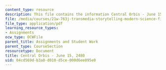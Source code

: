 ```yaml
---
content_type: resource
description: This file contains the information Central Orbis - June 15, 2480.
file: /media/courses/21w-763j-transmedia-storytelling-modern-science-fiction-spring-2014/04cd569db3a8d010d5ce000d6ee095e0_MIT21W_763JS14_6-15-2480.pdf
file_type: application/pdf
learning_resource_types:
- Assignments
ocw_type: OCWFile
parent_title: Assignments and Student Work
parent_type: CourseSection
resourcetype: Document
title: Central Orbis - June 15, 2480
uid: 04cd569d-b3a8-d010-d5ce-000d6ee095e0
---
```

